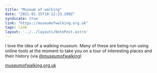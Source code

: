 ```yaml
---
title: "Museum of walking"
date: "2021-01-15T10:12:23.200Z"
syndicate: true
link: "https://museumofwalking.org.uk"
tags: link
layout: '../../layouts/NotePost.astro'
---
```


I love the idea of a walking museum. Many of these are being run using online tools at the moment to take you on a tour of interesting places and their history (via [@museumofwalking](https://twitter.com/museumofwalking))

[museumofwalking.org.uk](https://museumofwalking.org.uk)